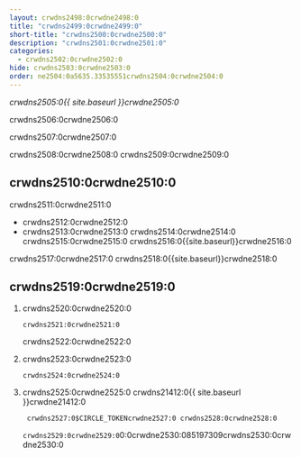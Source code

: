 ```yaml
---
layout: crwdns2498:0crwdne2498:0
title: "crwdns2499:0crwdne2499:0"
short-title: "crwdns2500:0crwdne2500:0"
description: "crwdns2501:0crwdne2501:0"
categories:
  - crwdns2502:0crwdne2502:0
hide: crwdns2503:0crwdne2503:0
order: ne2504:0a5635.33535551crwdns2504:0crwdne2504:0
---
```

*crwdns2505:0{{ site.baseurl }}crwdne2505:0*

crwdns2506:0crwdne2506:0

crwdns2507:0crwdne2507:0

crwdns2508:0crwdne2508:0 crwdns2509:0crwdne2509:0

## crwdns2510:0crwdne2510:0

crwdns2511:0crwdne2511:0

* crwdns2512:0crwdne2512:0
* crwdns2513:0crwdne2513:0 crwdns2514:0crwdne2514:0 crwdns2515:0crwdne2515:0 crwdns2516:0{{site.baseurl}}crwdne2516:0

crwdns2517:0crwdne2517:0 crwdns2518:0{{site.baseurl}}crwdne2518:0

## crwdns2519:0crwdne2519:0

1. crwdns2520:0crwdne2520:0
    
    `crwdns2521:0crwdne2521:0`
    
    crwdns2522:0crwdne2522:0

2. crwdns2523:0crwdne2523:0
    
    `crwdns2524:0crwdne2524:0`

3. crwdns2525:0crwdne2525:0 crwdns21412:0{{ site.baseurl }}crwdne21412:0
    
        crwdns2527:0$CIRCLE_TOKENcrwdne2527:0 crwdns2528:0crwdne2528:0 
    
    `crwdns2529:0crwdne2529:0`0:0crwdne2530:085197309crwdns2530:0crwdne2530:0